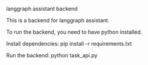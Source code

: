 langgraph assistant backend

This is a backend for langgraph assistant.

To run the backend, you need to have python installed.

Install dependencies:
pip install -r requirements.txt

Run the backend:
python task_api.py 